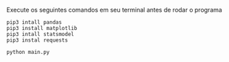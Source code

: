 Execute os seguintes comandos em seu terminal antes de rodar o programa

    pip3 intall pandas
    pip3 install matplotlib
    pip3 intall statsmodel
    pip3 instal requests

    python main.py
